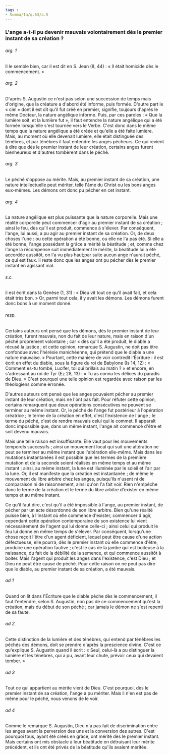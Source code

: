 ```yaml
---
tags : 
- Summa/Ia/q.63/a.5
---
```


### L'ange a-t-il pu devenir mauvais volontairement dès le premier instant de sa création ?

###### arg. 1
Il le semble bien, car il est dit en S. Jean (8, 44) : « Il était homicide dès le commencement. » 

###### arg. 2
D'après S. Augustin ce n'est pas selon une succession de temps mais d'origine, que la créature a d'abord été informe, puis formée. D'autre part le « ciel » dont il est dit qu'il fut créé en premier, signifie, toujours d'après le même Docteur, la nature angélique informe. Puis, par ces paroles : « Que la lumière soit, et la lumière fut », il faut entendre la nature angélique qui a été formée lorsqu'elle s'est tournée vers le Verbe. C'est donc dans le même temps que la nature angélique a été créée et qu'elle a été faite lumière. Mais, au moment où elle devenait lumière, elle était distinguée des ténèbres, et par ténèbres il faut entendre les anges pécheurs. Ce qui revient à dire que dès le premier instant de leur création, certains anges furent bienheureux et d'autres tombèrent dans le péché. 

###### arg. 3
Le péché s'oppose au mérite. Mais, au premier instant de sa création, une nature intellectuelle peut mériter, telle l'âme du Christ ou les bons anges eux-mêmes. Les démons ont donc pu pécher en cet instant. 

###### arg. 4
La nature angélique est plus puissante que la nature corporelle. Mais une réalité corporelle peut commencer d'agir au premier instant de sa création ; ainsi le feu, dès qu'il est produit, commence à s'élever. Par conséquent, l'ange, lui aussi, a pu agir au premier instant de sa création. Or, de deux choses l'une : ou cette opération a été bonne, ou elle ne l'a pas été. Si elle a été bonne, l'ange possédant la grâce a mérité la béatitude ; et, comme chez l'ange la récompense suit immédiatement le mérite, la béatitude lui a été accordée aussitôt, on l'a vu plus haut;par suite aucun ange n'aurait péché, ce qui est faux. Il reste donc que les anges ont pu pécher dès le premier instant en agissant mal. 

###### s.c.
il est écrit dans la Genèse (1, 31) : « Dieu vit tout ce qu'il avait fait, et cela était très bon. » Or, parmi tout cela, il y avait les démons. Les démons furent donc bons à un moment donné. 

###### resp.
Certains auteurs ont pensé que les démons, dès le premier instant de leur création, furent mauvais, non du fait de leur nature, mais en raison d'un péché proprement volontaire ; car « dès qu'il a été produit, le diable a récusé la justice ; et cette opinion, remarque S. Augustin, ne doit pas être confondue avec l'hérésie manichéenne, qui prétend que le diable a une nature mauvaise. » Pourtant, cette manière de voir contredit l'Écriture : il est écrit en effet du diable, sous la figure du roi de Babylone (Is 14, 12) : « Comment es-tu tombé, Lucifer, toi qui brillais au matin ? » et encore, en s'adressant au roi de Tyr (Ez 28, 13) : « Tu as connu les délices du paradis de Dieu. » C'est pourquoi une telle opinion est regardée avec raison par les théologiens comme erronée. 

D'autres auteurs ont pensé que les anges pouvaient pécher au premier instant de leur création, mais ne l'ont pas fait. Pour réfuter cette opinion, certains remarquent que deux opérations consécutives ne peuvent se terminer au même instant. Or, le péché de l'ange fut postérieur à l'opération créatrice ; le terme de la création en effet, c'est l'existence de l'ange ; le terme du péché, c'est de rendre mauvais celui qui le commet. Il apparaît donc impossible que, dans un même instant, l'ange ait commencé d'être et soit devenu mauvais. 

Mais une telle raison est insuffisante. Elle vaut pour les mouvements temporels successifs ; ainsi un mouvement local qui suit une altération ne peut se terminer au même instant que l'altération elle-même. Mais dans les mutations instantanées il est possible que les termes de la première mutation et de la seconde soient réalisés en même temps et au même instant ; ainsi, au même instant, la lune est illuminée par le soleil et l'air par la lune. Or, il est manifeste que la création est instantanée ; de même le mouvement du libre arbitre chez les anges, puisqu'ils n'usent ni de comparaison ni de raisonnement, ainsi qu'on l'a fait voir. Rien n'empêche donc le terme de la création et le terme du libre arbitre d'exister en même temps et au même instant. 

Ce qu'il faut dire, c'est qu'il a été impossible à l'ange, au premier instant, de pécher par un acte désordonné de son libre arbitre. Bien qu'une réalité puisse bien, à l'instant où elle commence d'exister, commencer d'agir, cependant cette opération contemporaine de son existence lui vient nécessairement de l'agent qui lui donne celle-ci ; ainsi celui qui produit le feu lui donne en même temps de s'élever. Par conséquent, lorsqu'une chose reçoit l'être d'un agent déficient, lequel peut être cause d'une action défectueuse, elle pourra, dès le premier instant où elle commence d'être, produire une opération fautive ; c'est le cas de la jambe qui est boiteuse à la naissance, du fait de la débilité de la semence, et qui commence aussitôt à boiter. Mais l'agent qui produit les anges dans l'existence, c'est Dieu ; et Dieu ne peut être cause de péché. Pour cette raison on ne peut pas dire que le diable, au premier instant de sa création, a été mauvais. 

###### ad 1
Quand on lit dans l'Écriture que le diable pèche dès le commencement, il faut l'entendre, selon S. Augustin, non pas de ce commencement qu'est la création, mais du début de son péché ; car jamais le démon ne s'est repenti de sa faute. 

###### ad 2
Cette distinction de la lumière et des ténèbres, qui entend par ténèbres les péchés des démons, doit se prendre d'après la prescience divine. C'est ce qu'explique S. Augustin quand il écrit : « Seul, celui-là a pu distinguer la lumière et les ténèbres, qui a pu, avant leur chute, prévoir ceux qui devaient tomber. » 

###### ad 3
Tout ce qui appartient au mérite vient de Dieu. C'est pourquoi, dès le premier instant de sa création, l'ange a pu mériter. Mais il n'en est pas de même pour le péché, nous venons de le voir. 

###### ad 4
Comme le remarque S. Augustin, Dieu n'a pas fait de discrimination entre les anges avant la perversion des uns et la conversion des autres. C'est pourquoi tous, ayant été créés en grâce, ont mérité dès le premier instant. Mais certains ont mis obstacle à leur béatitude en détruisant leur mérite précédent, et ils ont été privés de la béatitude qu'ils avaient méritée. 



